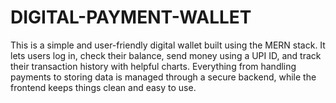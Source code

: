 # DIGITAL-PAYMENT-WALLET


This is a simple and user-friendly digital wallet built using the MERN stack. It lets users log in, check their balance, send money using a UPI ID, and track their transaction history with helpful charts. Everything from handling payments to storing data is managed through a secure backend, while the frontend keeps things clean and easy to use.
